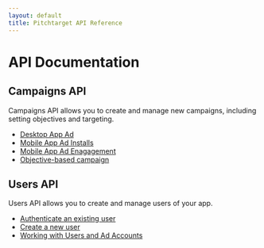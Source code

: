```yaml
---
layout: default
title: Pitchtarget API Reference
---
```


# API Documentation

## Campaigns API
Campaigns API allows you to create and manage new campaigns, including setting objectives and targeting.

* [Desktop App Ad](campaigns/desktop_app_ad.html)
* [Mobile App Ad Installs](campaigns/mobile_app_installs.html)
* [Mobile App Ad Enagagement](campaigns/mobile_app_engagement.html)
* [Objective-based campaign](campaigns/objective_campaign.html)

## Users API
Users API allows you to create and manage users of your app.

* [Authenticate an existing user](users/authenticate.html)
* [Create a new user](users/create.html)
* [Working with Users and Ad Accounts](users/working_with_adaccounts.html)

